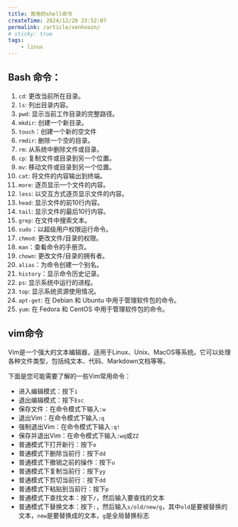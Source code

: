 ```yaml
---
title: 常用的shell命令
createTime: 2024/12/28 23:52:07
permalink: /article/xenhoozn/
# sticky: true
tags:
    - linux
---
```


## Bash 命令：

1. `cd`: 更改当前所在目录。
2. `ls`: 列出目录内容。
3. `pwd`: 显示当前工作目录的完整路径。
4. `mkdir`: 创建一个新目录。
5. `touch`：创建一个新的空文件
6. `rmdir`: 删除一个空的目录。
7. `rm`: 从系统中删除文件或目录。
8. `cp`: 复制文件或目录到另一个位置。
9. `mv`: 移动文件或目录到另一个位置。
10. `cat`: 将文件的内容输出到终端。
11. `more`: 逐页显示一个文件的内容。
12. `less`: 以交互方式逐页显示文件的内容。
13. `head`: 显示文件的前10行内容。
14. `tail`: 显示文件的最后10行内容。
15. `grep`: 在文件中搜索文本。
16. `sudo`：以超级用户权限运行命令。
17. `chmod`: 更改文件/目录的权限。
18. `man`：查看命令的手册页。
19. `chown`: 更改文件/目录的拥有者。
20. `alias`：为命令创建一个别名。
21. `history`：显示命令历史记录。
22. `ps`: 显示系统中运行的进程。
23. `top`: 显示系统资源使用情况。
24. `apt-get`: 在 Debian 和 Ubuntu 中用于管理软件包的命令。
25. `yum`: 在 Fedora 和 CentOS 中用于管理软件包的命令。


## vim命令

Vim是一个强大的文本编辑器，适用于Linux、Unix、MacOS等系统。它可以处理各种文件类型，包括纯文本、代码、Markdown文档等等。

下面是您可能需要了解的一些Vim常用命令：

- 进入编辑模式：按下`i`
- 退出编辑模式：按下`Esc`
- 保存文件：在命令模式下输入`:w`
- 退出Vim：在命令模式下输入`:q`
- 强制退出Vim：在命令模式下输入`:q!`
- 保存并退出Vim：在命令模式下输入`:wq`或`ZZ`
- 普通模式下打开新行：按下`o`
- 普通模式下删除当前行：按下`dd`
- 普通模式下撤销之前的操作：按下`u`
- 普通模式下复制当前行：按下`yy`
- 普通模式下剪切当前行：按下`dd`
- 普通模式下粘贴到当前行：按下`p`
- 普通模式下查找文本：按下`/`，然后输入要查找的文本
- 普通模式下替换文本：按下`:`，然后输入`s/old/new/g`，其中`old`是要被替换的文本，`new`是要替换成的文本，`g`是全局替换标志